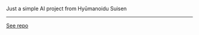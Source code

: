Just a simple AI project from Hyūmanoidu Suisen

---

[See repo](https://vidplayerforios-asp.pages.dev/Tsukinatsune/AI-PYTHON-HS)
